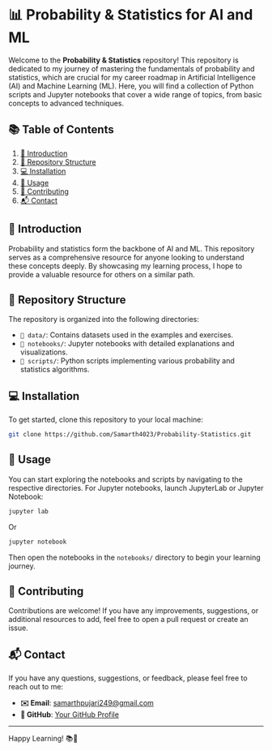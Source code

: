 # 📊 Probability & Statistics for AI and ML

Welcome to the **Probability & Statistics** repository! This repository is dedicated to my journey of mastering the fundamentals of probability and statistics, which are crucial for my career roadmap in Artificial Intelligence (AI) and Machine Learning (ML). Here, you will find a collection of Python scripts and Jupyter notebooks that cover a wide range of topics, from basic concepts to advanced techniques.

## 📚 Table of Contents

1. [📜 Introduction](#-introduction)
2. [📁 Repository Structure](#-repository-structure)
3. [💻 Installation](#-installation)
4. [🚀 Usage](#-usage)
5. [🤝 Contributing](#-contributing)
6. [📬 Contact](#-contact)

## 📜 Introduction

Probability and statistics form the backbone of AI and ML. This repository serves as a comprehensive resource for anyone looking to understand these concepts deeply. By showcasing my learning process, I hope to provide a valuable resource for others on a similar path.

## 📁 Repository Structure

The repository is organized into the following directories:

- `📂 data/`: Contains datasets used in the examples and exercises.
- `📂 notebooks/`: Jupyter notebooks with detailed explanations and visualizations.
- `📂 scripts/`: Python scripts implementing various probability and statistics algorithms.


## 💻 Installation

To get started, clone this repository to your local machine:

```bash
git clone https://github.com/Samarth4023/Probability-Statistics.git
```

## 🚀 Usage

You can start exploring the notebooks and scripts by navigating to the respective directories. For Jupyter notebooks, launch JupyterLab or Jupyter Notebook:

```bash
jupyter lab
```

Or

```bash
jupyter notebook
```

Then open the notebooks in the `notebooks/` directory to begin your learning journey.

## 🤝 Contributing

Contributions are welcome! If you have any improvements, suggestions, or additional resources to add, feel free to open a pull request or create an issue.

## 📬 Contact

If you have any questions, suggestions, or feedback, please feel free to reach out to me:

- **✉️ Email**: samarthpujari249@gmail.com
- **🐙 GitHub**: [Your GitHub Profile](https://github.com/Samarth4023)

---
 
Happy Learning! 📚🚀
